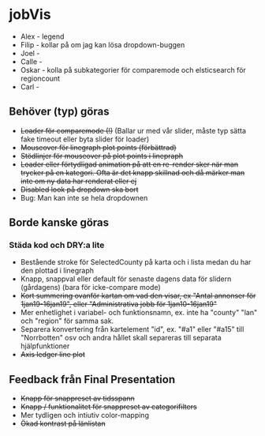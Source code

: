 # jobVis

* Alex - legend
* Filip - kollar på om jag kan lösa dropdown-buggen
* Joel - 
* Calle - 
* Oskar - kolla på subkategorier för comparemode och elsticsearch för regioncount
* Carl - 

## Behöver (typ) göras
* ~~Loader för comparemode (!)~~ (Ballar ur med vår slider, måste typ sätta fake timeout eller byta slider för loader)
* ~~Mouseover för linegraph plot points (förbättrad)~~
* ~~Stödlinjer för mouseover på plot points i linepraph~~
* ~~Loader eller förtydligad animation på att en re-render sker när man trycker på en kategori. Ofta är det knapp skillnad och då märker man inte om ny data har renderat eller ej~~
* ~~Disabled look på dropdown ska bort~~
* Bug: Man kan inte se hela dropdownen

## Borde kanske göras
### Städa kod och DRY:a lite
* Bestående stroke för SelectedCounty på karta och i lista medan du har den plottad i linegraph
* Knapp, snappval eller default för senaste dagens data för slidern (gårdagens) (bara för icke-compare mode)
* ~~Kort summering ovanför kartan om vad den visar, ex "Antal annonser för 1jan19-16jan19", eller "Administrativa jobb för 1jan10-16jan19"~~
* Mer enhetlighet i variabel- och funktionsnamn, ex. inte ha "county" "lan" och "region" för samma sak.
* Separera konvertering från kartelement "id", ex. "#a1" eller "#a15" till "Norrbotten" osv och andra hållet skall separeras till separata hjälpfunktioner
* ~~Axis ledger line plot~~

## Feedback från Final Presentation
* ~~Knapp för snappreset av tidsspann~~
* ~~Knapp / funktionalitet för snappreset av categorifilters~~
* Mer tydligen och intiutiv color-mapping
* ~~Ökad kontrast på länlistan~~
